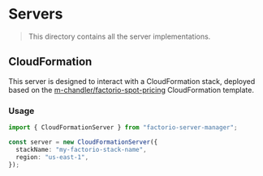 # Servers

> This directory contains all the server implementations.

## CloudFormation

This server is designed to interact with a CloudFormation stack, deployed based on the [m-chandler/factorio-spot-pricing](https://github.com/m-chandler/factorio-spot-pricing) CloudFormation template.

### Usage

```ts
import { CloudFormationServer } from "factorio-server-manager";

const server = new CloudFormationServer({
  stackName: "my-factorio-stack-name",
  region: "us-east-1",
});
```
